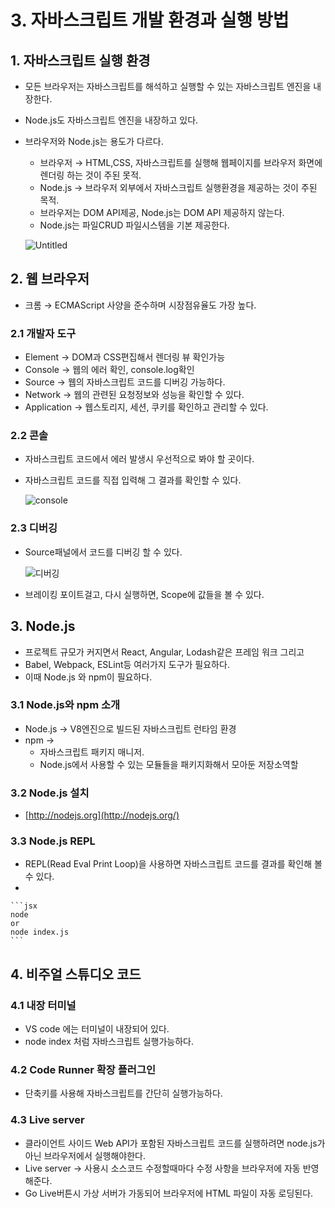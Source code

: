 # 3. 자바스크립트 개발 환경과 실행 방법

## 1. 자바스크립트 실행 환경

- 모든 브라우저는 자바스크립트를 해석하고 실행할 수 있는 자바스크립트 엔진을 내장한다.
- Node.js도 자바스크립트 엔진을 내장하고 있다.
- 브라우저와 Node.js는 용도가 다르다.
    - 브라우저 → HTML,CSS, 자바스크립트를 실행해 웹페이지를 브라우저 화면에 렌더링 하는 것이 주된 못적.
    - Node.js → 브라우저 외부에서 자바스크립트 실행환경을 제공하는 것이 주된 목적.
    - 브라우저는 DOM API제공, Node.js는 DOM API 제공하지 않는다.
    - Node.js는 파일CRUD 파일시스템을 기본 제공한다.

    ![Untitled](https://user-images.githubusercontent.com/76714485/131845988-a1513c0a-f407-41bf-a108-d684574fde9d.png)

## 2. 웹 브라우저

- 크롬 → ECMAScript 사양을 준수하며 시장점유율도 가장 높다.

### 2.1 개발자 도구

- Element → DOM과 CSS편집해서 렌더링 뷰 확인가능
- Console → 웹의 에러 확인, console.log확인
- Source → 웹의 자바스크립트 코드를 디버깅 가능하다.
- Network → 웹의 관련된 요청정보와 성능을 확인할 수 있다.
- Application → 웹스토리지, 세션, 쿠키를 확인하고 관리할 수 있다.

### 2.2 콘솔

- 자바스크립트 코드에서 에러 발생시 우선적으로 봐야 할 곳이다.
- 자바스크립트 코드를 직접 입력해 그 결과를 확인할 수 있다.

    ![console](https://user-images.githubusercontent.com/76714485/131846017-89b5ab60-ba0e-4aa9-b89f-4a2649b616ad.PNG)

### 2.3 디버깅

- Source패널에서 코드를 디버깅 할 수 있다.

    ![디버깅](https://user-images.githubusercontent.com/76714485/131846026-86a91422-bd0a-4447-b98b-8fa9d02b26c7.PNG)

- 브레이킹 포이트걸고, 다시 실행하면, Scope에 값들을 볼 수 있다.

## 3. Node.js

- 프로젝트 규모가 커지면서 React, Angular, Lodash같은 프레임 워크 그리고
- Babel, Webpack, ESLint등 여러가지 도구가 필요하다.
- 이때 Node.js 와 npm이 필요하다.

### 3.1 Node.js와 npm 소개

- Node.js → V8엔진으로 빌드된 자바스크립트 런타임 환경
- npm →
    - 자바스크립트 패키지 매니저.
    - Node.js에서 사용할 수 있는 모듈들을 패키지화해서 모아둔 저장소역할

### 3.2 Node.js 설치

- [http://nodejs.org](http://nodejs.org/)

### 3.3 Node.js REPL

- REPL(Read Eval Print Loop)을 사용하면 자바스크립트 코드를 결과를 확인해 볼 수 있다.
- 

    ```jsx
    node
    or
    node index.js
    ```

## 4. 비주얼 스튜디오 코드

### 4.1 내장 터미널

- VS code 에는 터미널이 내장되어 있다.
- node index 처럼 자바스크립트 실행가능하다.

### 4.2 Code Runner 확장 플러그인

- 단축키를 사용해 자바스크립트를 간단히 실행가능하다.

### 4.3 Live server

- 클라이언트 사이드 Web API가 포함된 자바스크립트 코드를 실행하려면 node.js가 아닌 브라우저에서 실행해야한다.
- Live server → 사용시 소스코드 수정할때마다 수정 사항을 브라우저에 자동 반영해준다.
- Go Live버튼시 가상 서버가 가동되어 브라우저에 HTML 파일이 자동 로딩된다.
